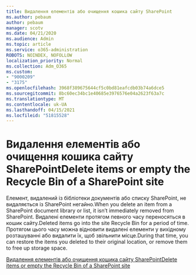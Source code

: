 ```yaml
---
title: Видалення елементів або очищення кошика сайту SharePoint
ms.author: pebaum
author: pebaum
manager: scotv
ms.date: 04/21/2020
ms.audience: Admin
ms.topic: article
ms.service: o365-administration
ROBOTS: NOINDEX, NOFOLLOW
localization_priority: Normal
ms.collection: Adm_O365
ms.custom:
- "9000209"
- "3175"
ms.openlocfilehash: 3968f389675644cf5c0bd81eafcdb03b74a6dce5
ms.sourcegitcommit: 8bc60ec34bc1e40685e3976576e04a2623f63a7c
ms.translationtype: MT
ms.contentlocale: uk-UA
ms.lasthandoff: 04/15/2021
ms.locfileid: "51815528"
---
```

# <a name="delete-items-or-empty-the-recycle-bin-of-a-sharepoint-site"></a><span data-ttu-id="8b2b2-102">Видалення елементів або очищення кошика сайту SharePoint</span><span class="sxs-lookup"><span data-stu-id="8b2b2-102">Delete items or empty the Recycle Bin of a SharePoint site</span></span> 

<span data-ttu-id="8b2b2-103">Елемент, видалений із бібліотеки документів або списку SharePoint, не видаляється із SharePoint негайно.</span><span class="sxs-lookup"><span data-stu-id="8b2b2-103">When you delete an item from a SharePoint document library or list, it isn’t immediately removed from SharePoint.</span></span> <span data-ttu-id="8b2b2-104">Видалені елементи протягом певного часу переносяться в кошик сайту.</span><span class="sxs-lookup"><span data-stu-id="8b2b2-104">Deleted items go into the site Recycle Bin for a period of time.</span></span> <span data-ttu-id="8b2b2-105">Протягом цього часу можна відновити видалені елементи у вихідному розташуванні або видалити їх, щоб звільнити місце.</span><span class="sxs-lookup"><span data-stu-id="8b2b2-105">During that time, you can restore the items you deleted to their original location, or remove them to free up storage space.</span></span>

[<span data-ttu-id="8b2b2-106">Видалення елементів або очищення кошика сайту SharePoint</span><span class="sxs-lookup"><span data-stu-id="8b2b2-106">Delete items or empty the Recycle Bin of a SharePoint site</span></span>](https://support.office.com/article/2e713599-d13e-40d6-96dc-66f0a366f74e)